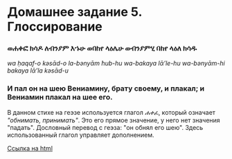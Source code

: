 # Домашнее задание 5. Глоссирование

### ወሐቀፎ ክሳዶ ለብንያም እኁሁ ወበከየ ላዕሌሁ ወብንያምሂ በከየ ላዕለ ክሳዱ

*wa ḥaqaf-o kǝsᾱd-o la-bǝnyᾱm  ̉hub-hu wa-bakaya lᾱ’le-hu wa-bǝnyᾱm-hi bakaya lᾱ’la kǝsᾱd-u*

### И пал он на шею Вениамину, брату своему, и плакал; и Вениамин плакал на шее его.

В данном стихе на геэзе используется глагол *ሐቀፈ*, который означает *"обнимать, принимать"*. Это его прямое значение, у него нет значения "падать". Дословный перевод с геэза: "он обнял его шею". Здесь использованный глагол управляет дополнением.   

[Ссылка на html](https://github.com/youwithme/homework5/commit/21fae3a4aab4a4fbfbdb10067260ced134b6a112)

